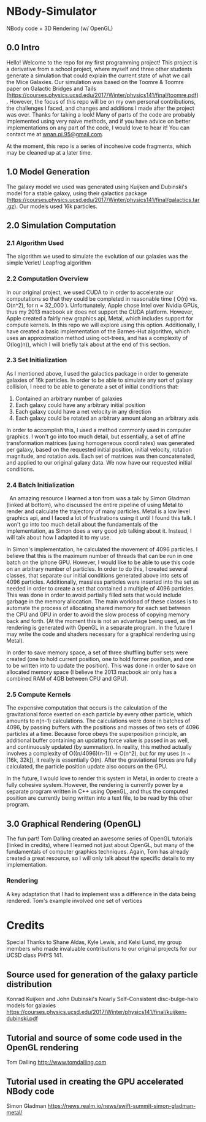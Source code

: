 # NBody-Simulator

  NBody code + 3D Rendering (w/ OpenGL)

  ## 0.0 Intro
   
   Hello! Welcome to the repo for my first programming project! This project is a derivative from a school project, where myself and three other students generate a simulation that could explain the current state of what we call the Mice Galaxies. Our simulation was based on the Toomre & Toomre paper on Galactic Bridges and Tails (https://courses.physics.ucsd.edu/2017/Winter/physics141/final/toomre.pdf). However, the focus of this repo will be on my own personal contributions, the challenges I faced, and changes and additions I made after the project was over. Thanks for taking a look! Many of parts of the code are probably implemented using very naive methods, and if you have advice on better implementations on any part of the code, I would love to hear it! You can contact me at wnan.pi.95@gmail.com. 
   
   At the moment, this repo is a series of incohesive code fragments, which may be cleaned up at a later time.

  ## 1.0 Model Generation
   
   The galaxy model we used was generated using Kuijken and Dubinski's model for a stable galaxy, using their galactics package (https://courses.physics.ucsd.edu/2017/Winter/physics141/final/galactics.tar.gz). Our models used 16k particles.

  ## 2.0 Simulation Computation
   
   ### 2.1 Algorithm Used
   
   The algorithm we used to simulate the evolution of our galaxies was the simple Verlet/ Leapfrog algorithm
   
   ### 2.2 Computation Overview
   
   In our original project, we used CUDA to in order to accelerate our computations so that they could be completed in reasonable time ( O(n) vs. O(n^2), for n = 32_000 ). Unfortunately, Apple chose Intel over Nvidia GPUs, thus my 2013 macbook air does not support the CUDA platform. However, Apple created a fairly new graphics api, Metal, which includes support for compute kernels. In this repo we will explore using this option. Additionally, I have created a basic implementation of the Barnes-Hut algorithm, which uses an approximation method using oct-trees, and has a complexity of O(log(n)), which I will briefly talk about at the end of this section.
   
   ### 2.3 Set Initialization
   
   As I mentioned above, I used the galactics package in order to generate galaxies of 16k particles. In order to be able to simulate any sort of galaxy collision, I need to be able to generate a set of initial conditions that:
   
   1. Contained an arbitrary number of galaxies
   2. Each galaxy could have any arbitrary initial position
   3. Each galaxy could have a net velocity in any direction
   4. Each galaxy could be rotated an arbitrary amount along an arbitrary axis
  
  In order to accomplish this, I used a method commonly used in computer graphics. I won't go into too much detail, but essentially, a set of affine transformation matrices (using homogeneous coordinates) was generated per galaxy, based on the requested initial position, initial velocity, rotation magnitude, and rotation axis. Each set of matrices was then concatenated, and applied to our original galaxy data. We now have our requested initial conditions.
   
   ### 2.4 Batch Initialization
   
   An amazing resource I learned a ton from was a talk by Simon Gladman (linked at bottom), who discussed the entire pipeline of using Metal to render and calculate the trajectory of many particles. Metal is a low level graphics api, and I faced a lot of frustrations using it until I found this talk. I won't go into too much detail about the fundamentals of the implementation, as Simon does a very good job talking about it. Instead, I will talk about how I adapted it to my use.
   
   In Simon's implementation, he calculated the movement of 4096 particles. I believe that this is the maximum number of threads that can be run in one batch on the iphone GPU. However, I would like to be able to use this code on an arbitrary number of particles. In order to do this, I created several classes, that separate our initial conditions generated above into sets of 4096 particles. Additionally, massless particles were inserted into the set as needed in order to create a set that contained a multiple of 4096 particles. This was done in order to avoid partially filled sets that would include garbage in the memory allocation. The main workload of these classes is to automate the process of allocating shared memory for each set between the CPU and GPU in order to avoid the slow process of copying memory back and forth. (At the moment this is not an advantage being used, as the rendering is generated with OpenGL in a separate program. In the future I may write the code and shaders necessary for a graphical rendering using Metal). 
   
   In order to save memory space, a set of three shuffling buffer sets were created (one to hold current position, one to hold former position, and one to be written into to update the position). This was done in order to save on allocated memory space (I believe the 2013 macbook air only has a combined RAM of 4GB between CPU and GPU).
   
   ### 2.5 Compute Kernels
   
   The expensive computation that occurs is the calculation of the gravitational force exerted on each particle by every other particle, which amounts to n(n-1) calculations. The calculations were done in batches of 4096, by passing buffers with the positions and masses of two sets of 4096 particles at a time. Because force obeys the superposition principle, an additional buffer containing an updating force value is passed in as well, and continuously updated (by summation). In reality, this method actually involves a complexity of O((n/4096)(n-1)) -> O(n^2), but for my uses (n ~ [16k, 32k]), it really is essentially O(n). After the graviational forces are fully calculated, the particle position update also occurs on the GPU.
   
   In the future, I would love to render this system in Metal, in order to create a fully cohesive system. However, the rendering is currently power by a separate program written in C++ using OpenGL, and thus the computed position are currently being written into a text file, to be read by this other program.
   
  ## 3.0 Graphical Rendering (OpenGL)
  
  The fun part! Tom Dalling created an awesome series of OpenGL tutorials (linked in credits), where I learned not just about OpenGL, but many of the fundamentals of computer graphics techniques. Again, Tom has already created a great resource, so I will only talk about the specific details to my implementation.
  
  ### Rendering
  
  A key adaptation that I had to implement was a difference in the data being rendered. Tom's example involved one set of vertices 
  
# Credits

Special Thanks to Shane Aldas, Kyle Lewis, and Kelsi Lund, my group members who made invaluable contributions to our original projects for our UCSD class PHYS 141.

## Source used for generation of the galaxy particle distribution
Konrad Kuijken and John Dubinski's Nearly Self-Consistent disc-bulge-halo models for galaxies
https://courses.physics.ucsd.edu/2017/Winter/physics141/final/kuijken-dubinski.pdf

## Tutorial and source of some code used in the OpenGL rendering
Tom Dalling
http://www.tomdalling.com

## Tutorial used in creating the GPU accelerated NBody code
Simon Gladman
https://news.realm.io/news/swift-summit-simon-gladman-metal/



